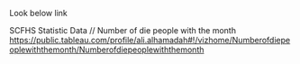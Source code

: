 Look below  link

SCFHS Statistic Data // Number of die people with the month https://public.tableau.com/profile/ali.alhamadah#!/vizhome/Numberofdiepeoplewiththemonth/Numberofdiepeoplewiththemonth
